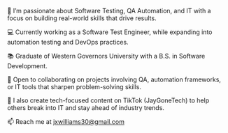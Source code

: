 👀 I’m passionate about Software Testing, QA Automation, and IT with a focus on building real-world skills that drive results.

💻 Currently working as a Software Test Engineer, while expanding into automation testing and DevOps practices.

📚 Graduate of Western Governors University with a B.S. in Software Development.

👥 Open to collaborating on projects involving QA, automation frameworks, or IT tools that sharpen problem-solving skills.

🚀 I also create tech-focused content on TikTok (JayGoneTech) to help others break into IT and stay ahead of industry trends.

📫 Reach me at jxwilliams30@gmail.com

<!---
JoshxWill/JoshxWill is a ✨ special ✨ repository because its `README.md` (this file) appears on your GitHub profile.
You can click the Preview link to take a look at your changes.
--->
